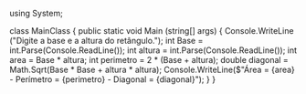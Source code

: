 using System;

class MainClass {
  public static void Main (string[] args) {
    Console.WriteLine ("Digite a base e a altura do retângulo.");
    int Base = int.Parse(Console.ReadLine());
    int altura = int.Parse(Console.ReadLine());
    int area = Base * altura;
    int perimetro = 2 * (Base + altura);
    double diagonal = Math.Sqrt(Base * Base + altura * altura);
    Console.WriteLine($"Área = {area} - Perímetro = {perimetro} - Diagonal = {diagonal}");
  }
}
